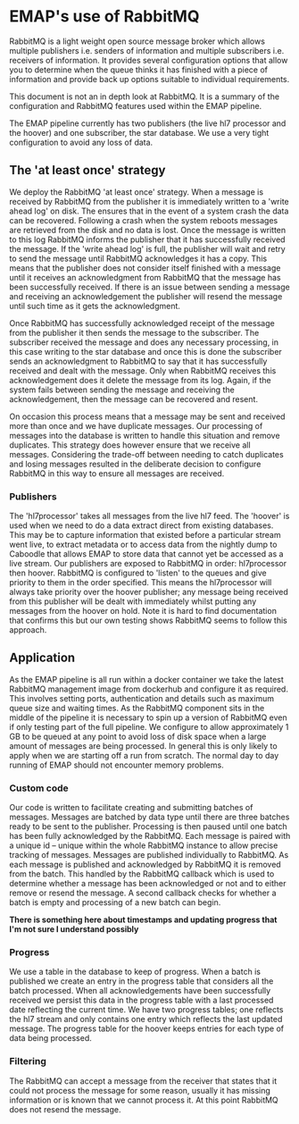 # EMAP's use of RabbitMQ 

 

RabbitMQ is a light weight open source message broker which allows multiple publishers i.e. senders of information and multiple subscribers i.e. receivers of information. It provides several configuration options that allow you to determine when the queue thinks it has finished with a piece of information and provide back up options suitable to individual requirements. 

 

This document is not an in depth look at RabbitMQ. It is a summary of the configuration and RabbitMQ features used within the EMAP pipeline. 

 

The EMAP pipeline currently has two publishers (the live hl7 processor and the hoover) and one subscriber, the star database. We use a very tight configuration to avoid any loss of data. 

 

## The 'at least once' strategy 

  

We deploy the RabbitMQ 'at least once' strategy. When a message is received by RabbitMQ from the publisher it is immediately written to a 'write ahead log'  on disk. The ensures that in the event of a system crash the data can be recovered. Following a crash when the system reboots messages are retrieved from the disk and no data is lost. Once the message is written to this log RabbitMQ informs the publisher that it has successfully received the message. If the 'write ahead log' is full, the publisher will wait and retry to send the message until RabbitMQ acknowledges it has a copy. This means that the publisher does not consider itself finished with a message until it receives an acknowledgment from RabbitMQ that the message has been successfully received. If there is an issue between sending a message and receiving an acknowledgement the publisher will resend the message until such time as it gets the acknowledgment.  

 

Once RabbitMQ has successfully acknowledged receipt of the message from the publisher it then sends the message to the subscriber. The subscriber received the message and does any necessary processing, in this case writing to the star database and once this is done the subscriber sends an acknowledgment to RabbitMQ to say that it has successfully received and dealt with the message. Only when RabbitMQ receives this acknowledgement does it delete the message from its log.  Again, if the system fails between sending the message and receiving the acknowledgement, then the message can be recovered and resent.        

 

On occasion this process means that a message may be sent and received more than once and we have duplicate messages. Our processing of messages into the database is written to handle this situation and remove duplicates. This strategy does however ensure that we receive all messages. Considering the trade-off between needing to catch duplicates and losing messages resulted in the deliberate decision to configure RabbitMQ in this way to ensure all messages are received. 

 

### Publishers 

 

The 'hl7processor' takes all messages from the live hl7 feed. The 'hoover' is used when we need to do a data extract direct from existing databases. This may be to capture information that existed before a particular stream went live, to extract metadata or to access data from the nightly dump to Caboodle that allows EMAP to store data that cannot yet be accessed as a live stream. Our publishers are exposed to RabbitMQ in order: hl7processor then hoover. RabbitMQ is configured to 'listen' to the queues and give priority to them in the order specified. This means the hl7processor will always take priority over the hoover publisher; any message being received from this publisher will be dealt with immediately whilst putting any messages from the hoover on hold. Note it is hard to find documentation that confirms this but our own testing shows RabbitMQ seems to follow this approach. 

 

## Application 

 

As the EMAP pipeline is all run within a docker container we take the latest RabbitMQ management image from dockerhub and configure it as required. This involves setting ports, authentication and details such as maximum queue size and waiting times. As the RabbitMQ component sits in the middle of the pipeline it is necessary to spin up a version of RabbitMQ even if only testing part of the full pipeline. We configure to allow approximately 1 GB to be queued at any point to avoid loss of disk space when a large amount of messages are being processed. In general this is only likely to apply when we are starting off a run from scratch. The normal day to day running of EMAP should not encounter memory problems. 

 

### Custom code 

 

Our code is written to facilitate creating and submitting batches of messages. Messages are batched by data type until there are three batches ready to be sent to the publisher. Processing is then paused until one batch has been fully acknowledged by the RabbitMQ. Each message is paired with a unique id – unique within the whole RabbitMQ instance to allow precise tracking of messages. Messages are published individually to RabbitMQ.  As each message is published and acknowledged by RabbitMQ it is removed from the batch. This handled by the RabbitMQ callback which is used to determine whether a message has been acknowledged or not and to either remove or resend the message. A second callback  checks for whether a batch is empty and processing of a new batch can begin. 

 

**There is something here about timestamps and updating progress that I'm not sure I understand possibly**


### Progress 

 

We use a table in the database to keep of progress. When a batch is published we create an entry in the progress table that considers all the batch processed. When all acknowledgements have been successfully received we persist this data in the progress table with a last processed date reflecting the current time. We have two progress tables; one reflects the hl7 stream and only contains one entry which reflects the last updated message. The progress table for the hoover keeps entries for each type of data being processed. 

 

### Filtering 

 

The RabbitMQ can accept a message from the receiver that states that it could not process the message for some reason, usually it has missing information or is known that we cannot process it. At this point RabbitMQ does not resend the message.   